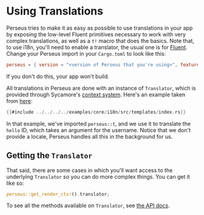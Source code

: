 # Using Translations

Perseus tries to make it as easy as possible to use translations in your app by exposing the low-level Fluent primitives necessary to work with very complex translations, as well as a `t!` macro that does the basics. Note that, to use i18n, you'll need to enable a translator, the usual one is for [Fluent](https://projectfluent.org). Change your Perseus import in your `Cargo.toml` to look like this:

```toml
perseus = { version = "<version of Perseus that you're using>", features = [ "translator-fluent" ] }
```

If you don't do this, your app won't build.

All translations in Perseus are done with an instance of `Translator`, which is provided through Sycamore's [context system](https://sycamore-rs.netlify.app/docs/v0.6/advanced/contexts). Here's an example taken from [here](https://github.com/framesurge/perseus/blob/main/examples/core/i18n/src/templates/index.rs):

```rust
{{#include ../../../../examples/core/i18n/src/templates/index.rs}}
```

In that example, we've imported `perseus::t`, and we use it to translate the `hello` ID, which takes an argument for the username. Notice that we don't provide a locale, Perseus handles all this in the background for us.

## Getting the `Translator`

That said, there are some cases in which you'll want access to the underlying `Translator` so you can do more complex things. You can get it like so:

```rust
perseus::get_render_ctx!().translator;
```

To see all the methods available on `Translator`, see [the API docs](https://docs.rs/perseus).
